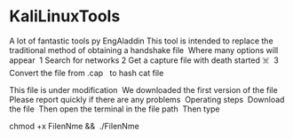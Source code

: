 # KaliLinuxTools
A lot of fantastic tools py EngAladdin 
 This tool is intended to replace the traditional method of obtaining a handshake file 
 Where many options will appear 
 1 Search for networks
 2 Get a capture file with death started ☠️ 
 3  Convert the file from .cap   to hash cat file

 This file is under modification 
 We downloaded the first version of the file 
 Please report quickly if there are any problems 
 Operating steps 
 Download the file 
 Then open the terminal in the file path 
Then type 

chmod +x FilenNme &&  ./FilenNme
